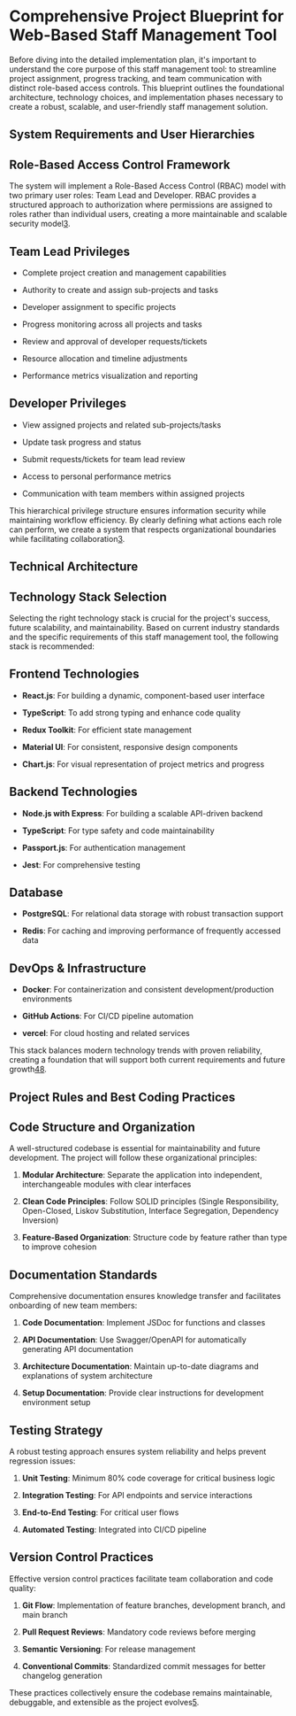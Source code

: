 # Comprehensive Project Blueprint for Web-Based Staff Management Tool

Before diving into the detailed implementation plan, it's important to understand the core purpose of this staff management tool: to streamline project assignment, progress tracking, and team communication with distinct role-based access controls. This blueprint outlines the foundational architecture, technology choices, and implementation phases necessary to create a robust, scalable, and user-friendly staff management solution.

## System Requirements and User Hierarchies

## Role-Based Access Control Framework

The system will implement a Role-Based Access Control (RBAC) model with two primary user roles: Team Lead and Developer. RBAC provides a structured approach to authorization where permissions are assigned to roles rather than individual users, creating a more maintainable and scalable security model[3](https://www.permit.io/blog/best-practices-to-implement-rbac-for-developers).

## Team Lead Privileges

- Complete project creation and management capabilities
    
- Authority to create and assign sub-projects and tasks
    
- Developer assignment to specific projects
    
- Progress monitoring across all projects and tasks
    
- Review and approval of developer requests/tickets
    
- Resource allocation and timeline adjustments
    
- Performance metrics visualization and reporting
    

## Developer Privileges

- View assigned projects and related sub-projects/tasks
    
- Update task progress and status
    
- Submit requests/tickets for team lead review
    
- Access to personal performance metrics
    
- Communication with team members within assigned projects
    

This hierarchical privilege structure ensures information security while maintaining workflow efficiency. By clearly defining what actions each role can perform, we create a system that respects organizational boundaries while facilitating collaboration[3](https://www.permit.io/blog/best-practices-to-implement-rbac-for-developers).

## Technical Architecture

## Technology Stack Selection

Selecting the right technology stack is crucial for the project's success, future scalability, and maintainability. Based on current industry standards and the specific requirements of this staff management tool, the following stack is recommended:

## Frontend Technologies

- **React.js**: For building a dynamic, component-based user interface
    
- **TypeScript**: To add strong typing and enhance code quality
    
- **Redux Toolkit**: For efficient state management
    
- **Material UI**: For consistent, responsive design components
    
- **Chart.js**: For visual representation of project metrics and progress
    

## Backend Technologies

- **Node.js with Express**: For building a scalable API-driven backend
    
- **TypeScript**: For type safety and code maintainability
    
- **Passport.js**: For authentication management
    
- **Jest**: For comprehensive testing
    

## Database

- **PostgreSQL**: For relational data storage with robust transaction support
    
- **Redis**: For caching and improving performance of frequently accessed data
    

## DevOps & Infrastructure

- **Docker**: For containerization and consistent development/production environments
    
- **GitHub Actions**: For CI/CD pipeline automation
    
- **vercel**: For cloud hosting and related services
    

This stack balances modern technology trends with proven reliability, creating a foundation that will support both current requirements and future growth[4](https://mitratech.com/resource-hub/blog/building-an-hr-tech-stack-for-staffing-agencies/)[8](https://www.testgorilla.com/blog/hr-tech-stack/).

## Project Rules and Best Coding Practices

## Code Structure and Organization

A well-structured codebase is essential for maintainability and future development. The project will follow these organizational principles:

1. **Modular Architecture**: Separate the application into independent, interchangeable modules with clear interfaces
    
2. **Clean Code Principles**: Follow SOLID principles (Single Responsibility, Open-Closed, Liskov Substitution, Interface Segregation, Dependency Inversion)
    
3. **Feature-Based Organization**: Structure code by feature rather than type to improve cohesion
    

## Documentation Standards

Comprehensive documentation ensures knowledge transfer and facilitates onboarding of new team members:

1. **Code Documentation**: Implement JSDoc for functions and classes
    
2. **API Documentation**: Use Swagger/OpenAPI for automatically generating API documentation
    
3. **Architecture Documentation**: Maintain up-to-date diagrams and explanations of system architecture
    
4. **Setup Documentation**: Provide clear instructions for development environment setup
## Testing Strategy

A robust testing approach ensures system reliability and helps prevent regression issues:

1. **Unit Testing**: Minimum 80% code coverage for critical business logic
    
2. **Integration Testing**: For API endpoints and service interactions
    
3. **End-to-End Testing**: For critical user flows
    
4. **Automated Testing**: Integrated into CI/CD pipeline
    

## Version Control Practices

Effective version control practices facilitate team collaboration and code quality:

1. **Git Flow**: Implementation of feature branches, development branch, and main branch
    
2. **Pull Request Reviews**: Mandatory code reviews before merging
    
3. **Semantic Versioning**: For release management
    
4. **Conventional Commits**: Standardized commit messages for better changelog generation
    

These practices collectively ensure the codebase remains maintainable, debuggable, and extensible as the project evolves[5](https://www.iseoblue.com/post/the-project-phases).
